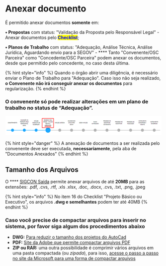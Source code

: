# Anexar documento

É permitido anexar documentos **somente** em:&#x20;

**• Propostas** com status: "Validação da Proposta pelo Responsável Legal" - Anexar documentos pelo <mark style="color:blue;">**Checklist**</mark>;&#x20;

**• Planos de Trabalho** com status: "Adequação, Análise Técnica, Análise Jurídica, Aguardando envio para a SEGOV" - **** Tanto "Convenente/OSC Parceira" como "Concedente/OSC Parceira" podem anexar os documentos, desde que permitido pelo concedente, no caso desta última.

{% hint style="info" %}
Quando o órgão abrir uma diligência, é necessário enviar o Plano de Trabalho para "Adequação". Caso isso não seja realizado, **o Convenente não irá conseguir anexar os documentos** para regularização.&#x20;
{% endhint %}

### O convenente só pode realizar alterações em um plano de trabalho no status de **“Adequação”.**

![](<../../../.gitbook/assets/image (11).png>)

{% hint style="danger" %}
A anexação de documentos a ser realizada pelo convenente deve ser executada, **necessariamente**, pela aba de "Documentos Anexados"&#x20;
{% endhint %}

## Tamanho dos Arquivos

O **** [SIGCON Saída](https://sigconsaida.mg.gov.br/) permite anexar arquivos de até **20MB** para as extensões: .pdf, .cvs, .rtf, .xls .xlsx, .doc, .docx, .cvs, .txt, .png, .jpeg

{% hint style="info" %}
No item 16 do Checklist "Projeto Básico ou Executivo", os arquivos **.dwg e semelhantes** podem ter até 40MB
{% endhint %}

### Caso você precise de compactar arquivos para inserir no sistema, por favor siga algum dos procedimentos abaixo

* **DWG:** [Para reduzir o tamanho dos projetos do AutoCad](https://knowledge.autodesk.com/pt-br/support/autocad/troubleshooting/caas/sfdcarticles/sfdcarticles/PTB/how-to-reduce-the-size-of-a-dwg-file-in-autocad.html)
* **PDF:** [Site da Adobe que permite compactar arquivos PDF](https://www.adobe.com/br/acrobat/online/compress-pdf.html)
* **ZIP ou RAR:** uma outra possibilidade é comprimir vários arquivos em uma pasta compactada (ou _zipada_), para isso, [acesse o passo a passo no site da Microsoft para uma forma de compactar arquivos](https://support.microsoft.com/pt-br/windows/compactar-e-descompactar-arquivos-8d28fa72-f2f9-712f-67df-f80cf89fd4e5)
